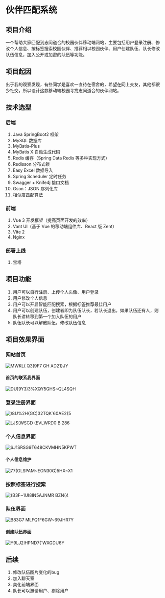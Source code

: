 # 伙伴匹配系统

## 项目介绍
一个帮助大家匹配到志同道合的校园伙伴移动端网站，主要包括用户登录注册、修改个人信息、按标签搜索校园伙伴、推荐相以校园伙伴、用户创建队伍、队长修改队伍信息，加入公开或加密的队伍等功能。
## 项目起因
出于我的观察发现，有些同学是喜欢一直待在宿舍的，希望在网上交友，其他都很少社交，所以设计这款移动端校园寻找志同道合的伙伴网站。

## 技术选型

### 后端
1. Java SpringBoot2 框架
2. MySQL 数据库
3. MyBatis-Plus
4. MyBatis X 自动生成代码
5. Redis 缓存（Spring Data Redis 等多种实现方式）
6. Redisson 分布式锁
7. Easy Excel 数据导入
8. Spring Scheduler 定时任务
9. Swagger + Knife4j 接口文档
10. Gson：JSON 序列化库
11. 相似度匹配算法

### 前端
1. Vue 3 开发框架（提高页面开发的效率）
2. Vant UI（基于 Vue 的移动端组件库、React 版 Zent）
3. Vite 2
4. Nginx

### 部署上线
1. 宝塔

## 项目功能
1. 用户可以自行注册、上传个人头像、用户登录
2. 用户修改个人信息
3. 用户可以开启智能匹配搜索，根据标签推荐最佳用户
4. 用户可以创建队伍，创建者即为队伍队长，若队长退出，如果队伍还有人，则队长讲转移到第一个加入队伍的用户
5. 队伍队长可以解散队伍，修改队伍信息

## 项目效果界面

### 网站首页
![MWKL( Q3(9F7 GH AD21}JY](https://github.com/kongshier/Partner-Backend/assets/94662685/42f743dd-2432-414c-89e9-7b60830622f4)

#### 首页的联系我界面

![DU)9Y3)3%XQY5GHS~QL4SQH](https://github.com/kongshier/Partner-Backend/assets/94662685/8dde7004-b50c-4e38-a75b-764192a9c6c0)


### 登录注册界面
![)8U%2H{GC)32TQK`60AE2{5](https://github.com/kongshier/Partner-Backend/assets/94662685/e92f121b-5707-400b-ab52-c0813da3821f)

![LJ$(WSGD (EVLWRD0 B 286](https://github.com/kongshier/Partner-Backend/assets/94662685/19acc70b-7619-47c0-8859-8ec3b1effd10)


### 个人信息界面
![6J1SRSG9T648CKVMHN5KPWT](https://github.com/kongshier/Partner-Backend/assets/94662685/b86164c4-418e-47ae-8332-9363727d6bdc)

#### 个人信息维护
![77(OLSPAM~EON30G)5HX~X1](https://github.com/kongshier/Partner-Backend/assets/94662685/8810db4b-2559-4c2e-9959-4da22e735d2d)

### 按照标签进行搜索
![}B3F~1UI8IN5AJNMR BZN{4](https://github.com/kongshier/Partner-Backend/assets/94662685/44c00d41-49f5-437b-a4b6-59e98d620095)

### 队伍界面
![B83G7 MLFQ1F6GW~69JHR7Y](https://github.com/kongshier/Partner-Backend/assets/94662685/55be06fc-8019-4c63-ba6e-730220d44bcc)

#### 创建队伍界面
![Y9LJ2IH$PND7(`$WXGDU6Y](https://github.com/kongshier/Partner-Backend/assets/94662685/28713f06-e943-4b94-8aae-115eeaad4b6f)


## 后续
1. 修改队伍图片变化的bug
2. 加入聊天室
3. 美化前端界面
4. 队长可以邀请用户、剔除用户
